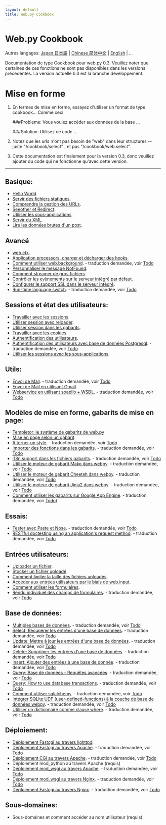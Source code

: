 ```yaml
---
layout: default
title: Web.py Cookbook
---
```


# Web.py Cookbook

Autres langages: [Japan 日本語](/ja) | [Chinese 简体中文](/zh-cn) | [English](/../cookbook) | ...

Documentation de type Cookbook pour web.py 0.3. Veuillez noter que certaines de ces fonctions ne sont pas disponibles dans les versions précedentes.
La version actuelle 0.3 est la branche développement.

# Mise en forme

1. En termes de mise en forme, essayez d'utiliser un format de type cookbook... Comme ceci:

    ###Probleme: Vous voulez accéder aux données de la base ...

    ###Solution: Utilisez ce code ...

1. Notez que les urls n'ont pas besoin de "web" dans leur structures -- juste "/cookbook/select" , et pas "/cookbook/web.select".

1. Cette documentation est finalement pour la version 0.3, donc veuillez ajouter du code qui ne fonctionne qu'avec cette version.

---

## Basique:

* [Hello World](/helloworld/fr).
* [Servir des fichiers statiques](/staticfiles/fr).
* [Comprendre la gestion des URLs](/url_handling/fr).
* [Seeother et Redirect](/redirect+seeother/fr).
* [Utiliser les sous-applications](/subapp/fr).
* [Servir du XML](/xmlfiles/fr).
* [Lire les données brutes d'un post](/postbasic/fr).

## Avancé

* [web.ctx](/ctx/fr).
* [Application processors, charger et décharger des hooks](/application_processors/fr).
* [Comment utiliser web.background](/background). - traduction demandée, voir [Todo](/docs/0.3.fr/todo)
* [Personnaliser le message NotFound](/custom_notfound/fr).
* [Comment streamer de gros fichiers](/streaming_large_files/fr).
* [Contrôler les evènements sur le serveur intégré par défaut](/logging/fr).
* [Configurer le support SSL dans le serveur intégré](/ssl/fr).
* [Run-time language switch](/runtime-language-switch). - traduction demandée, voir [Todo](/docs/0.3.fr/todo)

## Sessions et état des utilisateurs:

* [Travailler avec les sessions](/sessions/fr).
* [Utiliser session avec reloader](/session_with_reloader/fr).
* [Utiliser session dans les gabarits](/session_in_template/fr).
* [Travailler avec les cookies](/cookies/fr).
* [Authentification des utilisateurs](/userauth/fr).
* [Authentification des utilisateurs avec base de données Postgresql](/userauthpgsql). - traduction demandée, voir [Todo](/docs/0.3.fr/todo)
* [Utiliser les sessions avec les sous-applications](/sessions_with_subapp/fr).

## Utils:

* [Envoi de Mail](/sendmail). - traduction demandée, voir [Todo](/docs/0.3.fr/todo)
* [Envoi de Mail en utilisant Gmail](/sendmail_using_gmail/fr).
* [Webservice en utilisant soaplib + WSDL](/webservice). - traduction demandée, voir [Todo](/docs/0.3.fr/todo)

## Modèles de mise en forme, gabarits de mise en page:

* [Templetor: le système de gabarits de web.py](/docs/0.3/templetor.fr )
* [Mise en page selon un gabarit](/layout_template/fr).
* [Alterner un style](/alternating_style). - traduction demandée, voir [Todo](/docs/0.3.fr/todo)
* [Importer des fonctions dans les gabarits](/template_import). - traduction demandée, voir [Todo](/docs/0.3.fr/todo)
* [i18n support dans les fichiers gabarits](/i18n_support_in_template_file ). - traduction demandée, voir [Todo](/docs/0.3.fr/todo)
* [Utiliser le moteur de gabarit Mako dans webpy](/template_mako). - traduction demandée, voir [Todo](/docs/0.3.fr/todo)
* [Utiliser le moteur de gabarit Cheetah dans webpy](/template_cheetah). - traduction demandée, voir [Todo](/docs/0.3.fr/todo)
* [Utiliser le moteur de gabarit  Jinja2 dans webpy](/template_jinja). - traduction demandée, voir [Todo](/docs/0.3.fr/todo)
* [Comment utiliser les gabarits sur Google App Engine](/templates_on_gae). - traduction demandée, voir [Todo](/docs/0.3.fr/todo))

## Essais:

* [Tester avec Paste et Nose](/testing_with_paste_and_nose). - traduction demandée, voir [Todo](/docs/0.3.fr/todo)
* [RESTful doctesting using an application's request method](/restful_doctesting_using_request). - traduction demandée, voir [Todo](/docs/0.3.fr/todo)

## Entrées utilisateurs:

* [Uploader un fichier](/fileupload/fr).
* [Stocker un fichier uploadé](/storeupload/fr).
* [Comment limiter la taille des fichiers uploadés](/limiting_upload_size/fr).
* [Accéder aux entrées utilisateurs par le biais de web.input](/input/fr).
* [Comment utiliser les formulaires](/forms/fr).
* [Rendu individuel des champs de formulaires](/form_fields). - traduction demandée, voir [Todo](/docs/0.3.fr/todo)

## Base de données:

* [Multiples bases de données](/multidbs). - traduction demandée, voir [Todo](/docs/0.3.fr/todo)
* [Select: Récupérer les entrées d'une base de données](/select). - traduction demandée, voir [Todo](/docs/0.3.fr/todo)
* [Update: Mettre à jour les entrées d'une base de données](/update). - traduction demandée, voir [Todo](/docs/0.3.fr/todo)
* [Delete: Supprimer les entrées d'une base de données](/delete). - traduction demandée, voir [Todo](/docs/0.3.fr/todo)
* [Insert: Ajouter des entrées à une base de donnée](/insert).  - traduction demandée, voir [Todo](/docs/0.3.fr/todo)
* [Query: Base de données - Requêtes avancées](/query). - traduction demandée, voir [Todo](/docs/0.3.fr/todo)
* [Query: How to use database transactions](/transactions). - traduction demandée, voir [Todo](/docs/0.3.fr/todo)
* [Comment utiliser sqlalchemy](/sqlalchemy). - traduction demandée, voir [Todo](/docs/0.3.fr/todo)
* [Intégrer SQLite UDF (user-defined-functions) à la couche de base de données webpy](/sqlite-udf). - traduction demandée, voir [Todo](/docs/0.3.fr/todo)
* [Utiliser un dictionnaire comme clause where](/where_dict). - traduction demandée, voir [Todo](/docs/0.3.fr/todo)

## Déploiement:

* [Déploiement Fastcgi au travers lighttpd](/fastcgi-lighttpd/fr).
* [Déploiement Fastcgi au travers Apache](/fastcgi-apache).  - traduction demandée, voir [Todo](/docs/0.3.fr/todo)
* [Déploiement CGI au travers Apache](/cgi-apache). - traduction demandée, voir [Todo](/docs/0.3.fr/todo)
* Déploiement mod_python au travers Apache (requis)
* [Déploiement mod_wsgi au travers Apache](/mod_wsgi-apache ). - traduction demandée, voir [Todo](/docs/0.3.fr/todo)
* [Déploiement mod_wsgi au travers Nginx](/mod_wsgi-nginx ). - traduction demandée, voir [Todo](/docs/0.3.fr/todo)
* [Déploiement Fastcgi au travers Nginx](/fastcgi-nginx). - traduction demandée, voir [Todo](/docs/0.3.fr/todo)

## Sous-domaines:

* Sous-domaines et comment accéder au nom utilisateur (requis)
